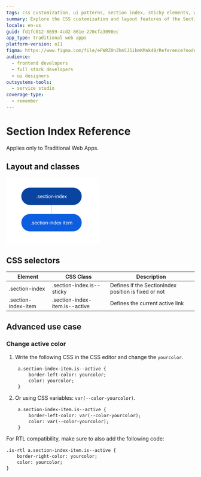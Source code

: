 ```yaml
---
tags: css customization, ui patterns, section index, sticky elements, web design
summary: Explore the CSS customization and layout features of the Section Index UI Pattern in Traditional Web Apps with OutSystems 11 (O11).
locale: en-us
guid: fd1fc012-8659-4cd2-861e-220cfa3090ec
app_type: traditional web apps
platform-version: o11
figma: https://www.figma.com/file/eFWRZ0nZhm5J5ibmKMak49/Reference?node-id=615:568
audience:
  - frontend developers
  - full stack developers
  - ui designers
outsystems-tools:
  - service studio
coverage-type:
  - remember
---
```


# Section Index Reference

<div class="info" markdown="1">

Applies only to Traditional Web Apps.

</div>

## Layout and classes

![Diagram illustrating the layout and classes of the Section Index UI Pattern in Traditional Web Apps](images/sectionindex-4-diag.png "Section Index Layout Diagram")

## CSS selectors

| **Element** |  **CSS Class** |  **Description**  |
| ---|---|--- |
| .section-index |  .section-index.is--sticky|  Defines if the SectionIndex position is fixed or not  |
| .section-index-item |  .section-index-item.is--active|  Defines the current active link  |

## Advanced use case

### Change active color

1. Write the following CSS in the CSS editor and change the `yourcolor`.

        a.section-index-item.is--active {
            border-left-color: yourcolor;
            color: yourcolor;
        }

1. Or using CSS variables: `var(--color-yourcolor)`.

        a.section-index-item.is--active {
            border-left-color: var(--color-yourcolor);
            color: var(--color-yourcolor);
        }

For RTL compatibility, make sure to also add the following code:

    .is-rtl a.section-index-item.is--active {
        border-right-color: yourcolor;
        color: yourcolor;
    }
